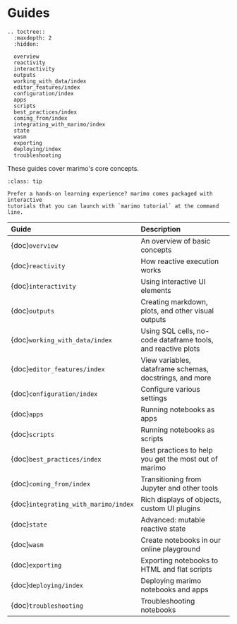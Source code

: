 # Guides

```{eval-rst}
.. toctree::
  :maxdepth: 2
  :hidden:

  overview
  reactivity
  interactivity
  outputs
  working_with_data/index
  editor_features/index
  configuration/index
  apps
  scripts
  best_practices/index
  coming_from/index
  integrating_with_marimo/index
  state
  wasm
  exporting
  deploying/index
  troubleshooting
```
These guides cover marimo's core concepts.

```{admonition} Learn by doing!
:class: tip

Prefer a hands-on learning experience? marimo comes packaged with interactive
tutorials that you can launch with `marimo tutorial` at the command line.
```


| Guide                                | Description                                                  |
| :----------------------------------- | :----------------------------------------------------------- |
| {doc}`overview`                      | An overview of basic concepts                                |
| {doc}`reactivity`                    | How reactive execution works                                 |
| {doc}`interactivity`                 | Using interactive UI elements                                |
| {doc}`outputs`                       | Creating markdown, plots, and other visual outputs           |
| {doc}`working_with_data/index`       | Using SQL cells, no-code dataframe tools, and reactive plots |
| {doc}`editor_features/index`         | View variables, dataframe schemas, docstrings, and more      |
| {doc}`configuration/index`           | Configure various settings                                   |
| {doc}`apps`                          | Running notebooks as apps                                    |
| {doc}`scripts`                       | Running notebooks as scripts                                 |
| {doc}`best_practices/index`          | Best practices to help you get the most out of marimo        |
| {doc}`coming_from/index`             | Transitioning from Jupyter and other tools                   |
| {doc}`integrating_with_marimo/index` | Rich displays of objects, custom UI plugins                  |
| {doc}`state`                         | Advanced: mutable reactive state                             |
| {doc}`wasm`                          | Create notebooks in our online playground                    |
| {doc}`exporting`                     | Exporting notebooks to HTML and flat scripts                 |
| {doc}`deploying/index`               | Deploying marimo notebooks and apps                          |
| {doc}`troubleshooting`               | Troubleshooting notebooks                                    |

